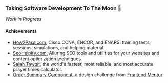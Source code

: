 ### Taking Software Development To The Moon 🌙

<!--
**devshot-dotcom/devshot-dotcom** is a ✨ _special_ ✨ repository because its `README.md` (this file) appears on your GitHub profile.
Here are some ideas to get you started:
-->

*Work in Progress*

#### Achievements
- [How2Pass.com](https://www.how2pass.com/), Cisco CCNA, ENCOR, and ENARSI training tests, sessions, simulations, and helping material.
- [SeoHelpify.com](https://www.seohelpify.com/), Alluring SEO tools and utilities for your websites and content optimization techniques.
- [Salah Tawqit](devshot-dotcom.github.io/salah-tawqit/), the world's fastest, most reliable, and most accurate prayer times calculator.
- [Order Summary Component](https://devshot-dotcom.github.io/order-summary-component/), a design challenge from [Frontend Mentor](https://www.frontendmentor.io)
